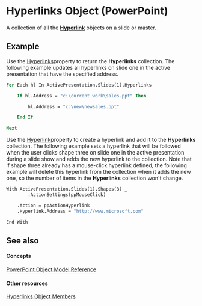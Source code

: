 
# Hyperlinks Object (PowerPoint)

A collection of all the  **[Hyperlink](c8d53079-b280-c93c-a3c9-b865d09abe1a.md)** objects on a slide or master.


## Example

Use the [Hyperlinks](0e1d7545-815f-3be9-38b8-355f9e6e9962.md)property to return the  **Hyperlinks** collection. The following example updates all hyperlinks on slide one in the active presentation that have the specified address.


```vb
For Each hl In ActivePresentation.Slides(1).Hyperlinks

    If hl.Address = "c:\current work\sales.ppt" Then

        hl.Address = "c:\new\newsales.ppt"

    End If

Next
```

Use the [Hyperlink](8654000a-bbc5-6d23-e5a7-d689bc767b1b.md)property to create a hyperlink and add it to the  **Hyperlinks** collection. The following example sets a hyperlink that will be followed when the user clicks shape three on slide one in the active presentation during a slide show and adds the new hyperlink to the collection. Note that if shape three already has a mouse-click hyperlink defined, the following example will delete this hyperlink from the collection when it adds the new one, so the number of items in the **Hyperlinks** collection won't change.




```vb
With ActivePresentation.Slides(1).Shapes(3) _
        .ActionSettings(ppMouseClick)

    .Action = ppActionHyperlink
    .Hyperlink.Address = "http://www.microsoft.com"

End With
```


## See also


#### Concepts


[PowerPoint Object Model Reference](00acd64a-5896-0459-39af-98df2849849e.md)
#### Other resources


[Hyperlinks Object Members](138e6b32-a623-fc0a-0589-20187984a635.md)

